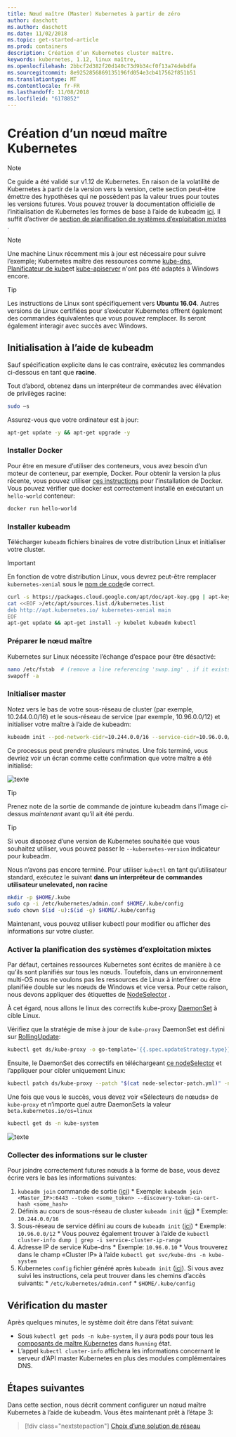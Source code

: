 ```yaml
---
title: Nœud maître (Master) Kubernetes à partir de zéro
author: daschott
ms.author: daschott
ms.date: 11/02/2018
ms.topic: get-started-article
ms.prod: containers
description: Création d’un Kubernetes cluster maître.
keywords: kubernetes, 1.12, linux maître,
ms.openlocfilehash: 2bbcf2d382f20d140c73d9b34cf0f13a74debdfa
ms.sourcegitcommit: 8e9252856869135196fd054e3cb417562f851b51
ms.translationtype: MT
ms.contentlocale: fr-FR
ms.lasthandoff: 11/08/2018
ms.locfileid: "6178852"
---
```

# <a name="creating-a-kubernetes-master"></a>Création d’un nœud maître Kubernetes #
> [!NOTE]
> Ce guide a été validé sur v1.12 de Kubernetes. En raison de la volatilité de Kubernetes à partir de la version vers la version, cette section peut-être émettre des hypothèses qui ne possèdent pas la valeur trues pour toutes les versions futures. Vous pouvez trouver la documentation officielle de l’initialisation de Kubernetes les formes de base à l’aide de kubeadm [ici](https://kubernetes.io/docs/setup/independent/install-kubeadm/). Il suffit d’activer de [section de planification de systèmes d’exploitation mixtes](#enable-mixed-os-scheduling) .

> [!NOTE]  
> Une machine Linux récemment mis à jour est nécessaire pour suivre l’exemple; Kubernetes maître des ressources comme [kube-dns](https://kubernetes.io/docs/concepts/services-networking/dns-pod-service/), [Planificateur de kube](https://kubernetes.io/docs/reference/command-line-tools-reference/kube-scheduler/)et [kube-apiserver](https://kubernetes.io/docs/reference/command-line-tools-reference/kube-apiserver/) n'ont pas été adaptés à Windows encore. 

> [!tip]
> Les instructions de Linux sont spécifiquement vers **Ubuntu 16.04**. Autres versions de Linux certifiées pour s’exécuter Kubernetes offrent également des commandes équivalentes que vous pouvez remplacer. Ils seront également interagir avec succès avec Windows.


## <a name="initialization-using-kubeadm"></a>Initialisation à l’aide de kubeadm ##
Sauf spécification explicite dans le cas contraire, exécutez les commandes ci-dessous en tant que **racine**.

Tout d’abord, obtenez dans un interpréteur de commandes avec élévation de privilèges racine:

```bash
sudo –s
```

Assurez-vous que votre ordinateur est à jour:

```bash
apt-get update -y && apt-get upgrade -y
```

### <a name="install-docker"></a>Installer Docker ###
Pour être en mesure d’utiliser des conteneurs, vous avez besoin d’un moteur de conteneur, par exemple, Docker. Pour obtenir la version la plus récente, vous pouvez utiliser [ces instructions](https://docs.docker.com/install/linux/docker-ce/ubuntu/) pour l’installation de Docker. Vous pouvez vérifier que docker est correctement installé en exécutant un `hello-world` conteneur:

```bash
docker run hello-world
```

### <a name="install-kubeadm"></a>Installer kubeadm ###
Télécharger `kubeadm` fichiers binaires de votre distribution Linux et initialiser votre cluster.

> [!Important]  
> En fonction de votre distribution Linux, vous devrez peut-être remplacer `kubernetes-xenial` sous le [nom de code](https://wiki.ubuntu.com/Releases)de correct.

```bash
curl -s https://packages.cloud.google.com/apt/doc/apt-key.gpg | apt-key add -
cat <<EOF >/etc/apt/sources.list.d/kubernetes.list
deb http://apt.kubernetes.io/ kubernetes-xenial main
EOF
apt-get update && apt-get install -y kubelet kubeadm kubectl 
```

### <a name="prepare-the-master-node"></a>Préparer le nœud maître ###
Kubernetes sur Linux nécessite l’échange d’espace pour être désactivé:

```bash
nano /etc/fstab  # (remove a line referencing 'swap.img' , if it exists)
swapoff -a 
```

### <a name="initialize-master"></a>Initialiser master ###
Notez vers le bas de votre sous-réseau de cluster (par exemple, 10.244.0.0/16) et le sous-réseau de service (par exemple, 10.96.0.0/12) et initialiser votre maître à l’aide de kubeadm:

```bash
kubeadm init --pod-network-cidr=10.244.0.0/16 --service-cidr=10.96.0.0/12
```

Ce processus peut prendre plusieurs minutes. Une fois terminé, vous devriez voir un écran comme cette confirmation que votre maître a été initialisé:

![texte](media/kubeadm-init.png)

> [!tip]
> Prenez note de la sortie de commande de jointure kubeadm dans l’image ci-dessus *maintenant* avant qu’il ait été perdu.

> [!tip]
> Si vous disposez d’une version de Kubernetes souhaitée que vous souhaitez utiliser, vous pouvez passer le `--kubernetes-version` indicateur pour kubeadm.

Nous n’avons pas encore terminé. Pour utiliser `kubectl` en tant qu’utilisateur standard, exécutez le suivant __**dans un interpréteur de commandes utilisateur unelevated, non racine**__

```bash
mkdir -p $HOME/.kube
sudo cp -i /etc/kubernetes/admin.conf $HOME/.kube/config
sudo chown $(id -u):$(id -g) $HOME/.kube/config
```
Maintenant, vous pouvez utiliser kubectl pour modifier ou afficher des informations sur votre cluster.

### <a name="enable-mixed-os-scheduling"></a>Activer la planification des systèmes d’exploitation mixtes ###
Par défaut, certaines ressources Kubernetes sont écrites de manière à ce qu’ils sont planifiés sur tous les nœuds. Toutefois, dans un environnement multi-OS nous ne voulons pas les ressources de Linux à interférer ou être planifiée double sur les nœuds de Windows et vice versa. Pour cette raison, nous devons appliquer des étiquettes de [NodeSelector](https://kubernetes.io/docs/concepts/configuration/assign-pod-node/#nodeselector) . 

À cet égard, nous allons le linux des correctifs kube-proxy [DaemonSet](https://kubernetes.io/docs/concepts/workloads/controllers/daemonset/) à cible Linux.

Vérifiez que la stratégie de mise à jour de `kube-proxy` DaemonSet est défini sur [RollingUpdate](https://kubernetes.io/docs/tasks/manage-daemon/update-daemon-set/):

```bash
kubectl get ds/kube-proxy -o go-template='{{.spec.updateStrategy.type}}{{"\n"}}' --namespace=kube-system
```

Ensuite, le DaemonSet des correctifs en téléchargeant [ce nodeSelector](https://github.com/Microsoft/SDN/tree/master/Kubernetes/flannel/l2bridge/manifests/node-selector-patch.yml) et l’appliquer pour cibler uniquement Linux:

```bash
kubectl patch ds/kube-proxy --patch "$(cat node-selector-patch.yml)" -n=kube-system
```

Une fois que vous le succès, vous devez voir «Sélecteurs de nœuds» de `kube-proxy` et n’importe quel autre DaemonSets la valeur `beta.kubernetes.io/os=linux`

```bash
kubectl get ds -n kube-system
```

![texte](media/kube-proxy-ds.png)

### <a name="collect-cluster-information"></a>Collecter des informations sur le cluster ###
Pour joindre correctement futures nœuds à la forme de base, vous devez écrire vers le bas les informations suivantes:
  1. `kubeadm join` commande de sortie ([ici](#initialize-master))
    * Exemple: `kubeadm join <Master_IP>:6443 --token <some_token> --discovery-token-ca-cert-hash <some_hash>`
  2. Définis au cours de sous-réseau de cluster `kubeadm init` ([ici](#initialize-master))
    * Exemple: `10.244.0.0/16`
  3. Sous-réseau de service défini au cours de `kubeadm init` ([ici](#initialize-master))
    * Exemple: `10.96.0.0/12`
    * Vous pouvez également trouver à l’aide de `kubectl cluster-info dump | grep -i service-cluster-ip-range`
  4. Adresse IP de service Kube-dns 
    * Exemple: `10.96.0.10`
    * Vous trouverez dans le champ «Cluster IP» à l’aide `kubectl get svc/kube-dns -n kube-system`
  5. Kubernetes `config` fichier généré après `kubeadm init` ([ici](#initialize-master)). Si vous avez suivi les instructions, cela peut trouver dans les chemins d’accès suivants:
    * `/etc/kubernetes/admin.conf`
    * `$HOME/.kube/config`

## <a name="verifying-the-master"></a>Vérification du master ##
Après quelques minutes, le système doit être dans l’état suivant:

  - Sous `kubectl get pods -n kube-system`, il y aura pods pour tous les [composants de maître Kubernetes](https://kubernetes.io/docs/concepts/overview/components/#master-components) dans `Running` état.
  - L’appel `kubectl cluster-info` affichera les informations concernant le serveur d’API master Kubernetes en plus des modules complémentaires DNS.

## <a name="next-steps"></a>Étapes suivantes ## 
Dans cette section, nous décrit comment configurer un nœud maître Kubernetes à l’aide de kubeadm. Vous êtes maintenant prêt à l’étape 3:

> [!div class="nextstepaction"]
> [Choix d’une solution de réseau](./network-topologies.md)